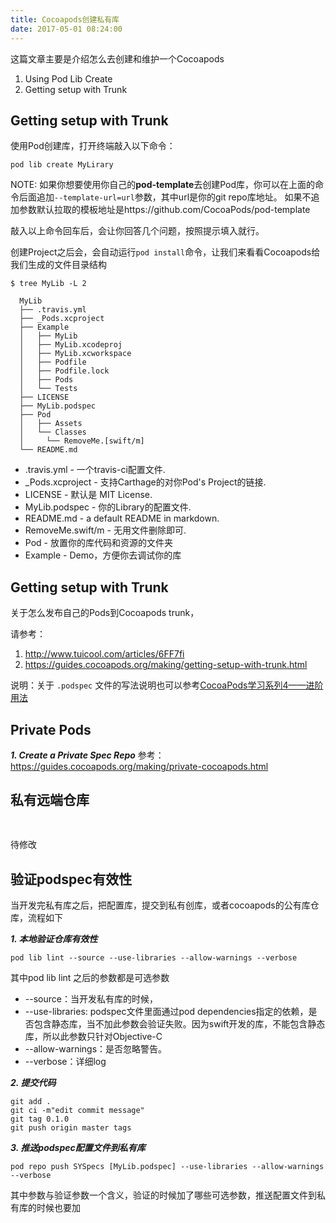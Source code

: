 ```yaml
---
title: Cocoapods创建私有库
date: 2017-05-01 08:24:00
---
```


这篇文章主要是介绍怎么去创建和维护一个Cocoapods

1. Using Pod Lib Create
2. Getting setup with Trunk

## Getting setup with Trunk

使用Pod创建库，打开终端敲入以下命令：

```
pod lib create MyLirary
```

NOTE: 如果你想要使用你自己的**pod-template**去创建Pod库，你可以在上面的命令后面追加`--template-url=url`参数，其中url是你的git repo库地址。
如果不追加参数默认拉取的模板地址是https://github.com/CocoaPods/pod-template

敲入以上命令回车后，会让你回答几个问题，按照提示填入就行。

创建Project之后会，会自动运行`pod install`命令，让我们来看看Cocoapods给我们生成的文件目录结构

```
$ tree MyLib -L 2

  MyLib
  ├── .travis.yml
  ├── _Pods.xcproject
  ├── Example
  │   ├── MyLib
  │   ├── MyLib.xcodeproj
  │   ├── MyLib.xcworkspace
  │   ├── Podfile
  │   ├── Podfile.lock
  │   ├── Pods
  │   └── Tests
  ├── LICENSE
  ├── MyLib.podspec
  ├── Pod
  │   ├── Assets
  │   └── Classes
  │     └── RemoveMe.[swift/m]
  └── README.md
```
* .travis.yml - 一个travis-ci配置文件.
* _Pods.xcproject - 支持Carthage的对你Pod's Project的链接.
* LICENSE - 默认是 MIT License.
* MyLib.podspec - 你的Library的配置文件.
* README.md - a default README in markdown.
* RemoveMe.swift/m - 无用文件删除即可.
* Pod - 放置你的库代码和资源的文件夹
* Example - Demo，方便你去调试你的库

## Getting setup with Trunk

关于怎么发布自己的Pods到Cocoapods trunk，

请参考：
1. http://www.tuicool.com/articles/6FF7fi
2. https://guides.cocoapods.org/making/getting-setup-with-trunk.html

说明：关于 `.podspec` 文件的写法说明也可以参考[CocoaPods学习系列4——进阶用法](http://www.cnblogs.com/ALongWay/p/6541289.html)

## Private Pods

***1. Create a Private Spec Repo***
参考：https://guides.cocoapods.org/making/private-cocoapods.html

## 私有远端仓库
```

```
##

待修改

## 验证podspec有效性

当开发完私有库之后，把配置库，提交到私有创库，或者cocoapods的公有库仓库，流程如下

***1. 本地验证仓库有效性***

```
pod lib lint --source --use-libraries --allow-warnings --verbose
```
其中pod lib lint 之后的参数都是可选参数

* --source：当开发私有库的时候，
* --use-libraries: podspec文件里面通过pod dependencies指定的依赖，是否包含静态库，当不加此参数会验证失败。因为swift开发的库，不能包含静态库，所以此参数只针对Objective-C
* --allow-warnings：是否忽略警告。
* --verbose：详细log


***2. 提交代码***

```
git add .
git ci -m"edit commit message"
git tag 0.1.0
git push origin master tags
```

***3. 推送podspec配置文件到私有库***

```
pod repo push SYSpecs [MyLib.podspec] --use-libraries --allow-warnings --verbose
```
其中参数与验证参数一个含义，验证的时候加了哪些可选参数，推送配置文件到私有库的时候也要加
